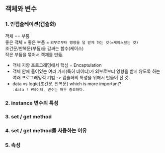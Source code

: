 ## 객체와 변수
### 1. 인캡슐레이션(캡슐화) <br>
객체 == 부품 <br>
좋은 객체 = 좋은 부품 = `외부로부터 영향을 덜 받게 하는 것(=케이스덮는 것)` <br>
조건문/반복문(부품)을 감싸는 함수(케이스) <br>
작은 부품을 묶어서 객체를 만듦. <br>
+ 객체 지향 프로그래밍에서 핵심 = Encaptulation <br>
+ 객체 안에 들어있는 여러 가지(특히 데이터)가 외부로부터 영향을 받지 않도록 하는 여러 프로그래밍적 기법 -> 캡슐화의 특성을 위해서 만들어 진 것. <br>
+ data vs logic(조건문, 반복문) which is more important? <br>
: `data ! #데이터, 변수는 매우 중요하다.` <br>




### 2. instance 변수의 특성
### 3. set / get method
### 4. set / get method를 사용하는 이유
### 5. 속성

